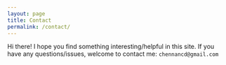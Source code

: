 ```yaml
---
layout: page
title: Contact
permalink: /contact/
---
```


Hi there! I hope you find something interesting/helpful in this site. If you have any questions/issues, welcome to contact me: `chennancd@gmail.com`

